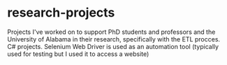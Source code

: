 # research-projects
Projects I've worked on to support PhD students and professors and the University of Alabama in their research, specifically with the ETL procces.
C# projects. Selenium Web Driver is used as an automation tool (typically used for testing but I used it to access a website)
